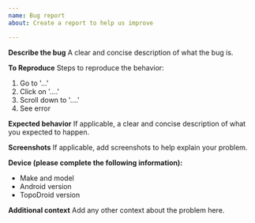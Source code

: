 ```yaml
---
name: Bug report
about: Create a report to help us improve

---
```


**Describe the bug**
A clear and concise description of what the bug is.

**To Reproduce**
Steps to reproduce the behavior:
1. Go to '...'
2. Click on '....'
3. Scroll down to '....'
4. See error

**Expected behavior**
If applicable, a clear and concise description of what you expected to happen.

**Screenshots**
If applicable, add screenshots to help explain your problem.

**Device (please complete the following information):**
 - Make and model
 - Android version
 - TopoDroid version

**Additional context**
Add any other context about the problem here.
